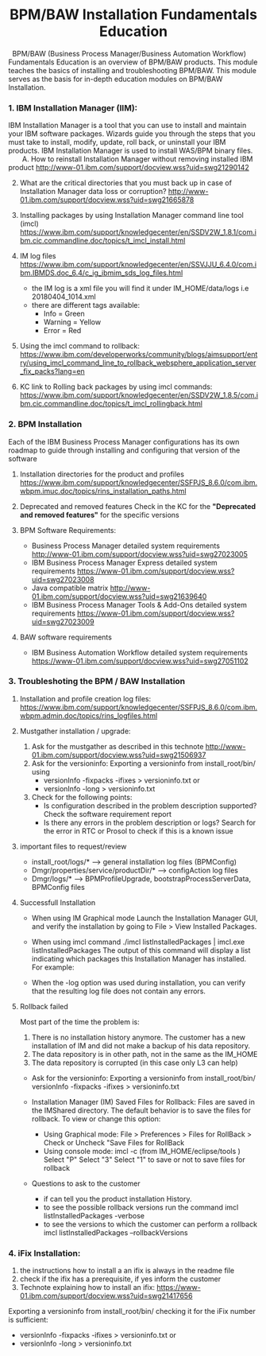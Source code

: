 # <center> BPM/BAW Installation Fundamentals Education </center>
&nbsp;
BPM/BAW (Business Process Manager/Business Automation Workflow) Fundamentals Education is an overview of BPM/BAW products. This module teaches the basics of installing and troubleshooting BPM/BAW. This module serves as the basis for in-depth education modules on BPM/BAW Installation. 
&nbsp;
### 1. IBM Installation Manager (IIM):
IBM Installation Manager is a tool that you can use to install and maintain your IBM software packages. Wizards guide you through the steps that you must take to install, modify, update, roll back, or uninstall your IBM products. 
IBM Installation Manager is used to install WAS/BPM binary files. 
&ensp;&ensp;&ensp;&ensp;A. How to reinstall Installation Manager without removing installed IBM product 
      http://www-01.ibm.com/support/docview.wss?uid=swg21290142 

   2. What are the critical directories that you must back up in case of Installation Manager data loss or corruption?
      http://www-01.ibm.com/support/docview.wss?uid=swg21665878

   3. Installing packages by using Installation Manager command line tool (imcl) 
      https://www.ibm.com/support/knowledgecenter/en/SSDV2W_1.8.1/com.ibm.cic.commandline.doc/topics/t_imcl_install.html

   4. IM log files 
        https://www.ibm.com/support/knowledgecenter/en/SSVJJU_6.4.0/com.ibm.IBMDS.doc_6.4/c_ig_ibmim_sds_log_files.html

        * the IM log is a xml file you will find it under IM_HOME/data/logs i.e 20180404_1014.xml
        * there are different tags available: 
            * Info = Green
            * Warning = Yellow
            * Error = Red

   5. Using the imcl command to rollback:
      https://www.ibm.com/developerworks/community/blogs/aimsupport/entry/using_imcl_command_line_to_rollback_websphere_application_server_fix_packs?lang=en

   6. KC link to Rolling back packages by using imcl commands:
      https://www.ibm.com/support/knowledgecenter/en/SSDV2W_1.8.5/com.ibm.cic.commandline.doc/topics/t_imcl_rollingback.html
&nbsp;
### 2. BPM Installation
Each of the IBM Business Process Manager configurations has its own roadmap to guide through installing and configuring that version of the software

1. Installation directories for the product and profiles 
https://www.ibm.com/support/knowledgecenter/SSFPJS_8.6.0/com.ibm.wbpm.imuc.doc/topics/rins_installation_paths.html

2. Deprecated and removed features 
Check in the KC for the <b> "Deprecated and removed features"</b> for the specific versions

3. BPM Software Requirements: 
    * Business Process Manager detailed system requirements 
    http://www-01.ibm.com/support/docview.wss?uid=swg27023005
    * IBM Business Process Manager Express detailed system requirements 
    https://www-01.ibm.com/support/docview.wss?uid=swg27023008 
    * Java compatible matrix 
    http://www-01.ibm.com/support/docview.wss?uid=swg21639640 
    * IBM Business Process Manager Tools & Add-Ons detailed system requirements
    https://www-01.ibm.com/support/docview.wss?uid=swg27023009

4. BAW software requirements
    * IBM Business Automation Workflow detailed system requirements
    https://www-01.ibm.com/support/docview.wss?uid=swg27051102 
&nbsp;
### 3. Troubleshoting the BPM / BAW Installation

1.  Installation and profile creation log files: 
https://www.ibm.com/support/knowledgecenter/SSFPJS_8.6.0/com.ibm.wbpm.admin.doc/topics/rins_logfiles.html

2. Mustgather installation / upgrade: 
    1. Ask for the mustgather as described in this technote
    http://www-01.ibm.com/support/docview.wss?uid=swg21506937 
    2. Ask for the versioninfo: 
       Exporting a versioninfo from install_root/bin/ using
        * versionInfo -fixpacks -ifixes > versioninfo.txt 
        or
        * versionInfo -long > versioninfo.txt
    3. Check for the following points:
        * Is configuration described in the problem description supported? 
            Check the software requirement report
        * Is there any errors in the problem description or logs? 
            Search for the error in RTC or Prosol to check if this is a known issue 

3. important files to request/review
    * install_root/logs/* --> general installation log files (BPMConfig) 
    * Dmgr/properties/service/productDir/* --> configAction log files 
    * Dmgr/logs/* --> BPMProfileUpgrade, bootstrapProcessServerData, BPMConfig files 

4. Successfull Installation
    * When using IM Graphical mode 
      Launch the Installation Manager GUI, and verify the installation by going to File > View Installed Packages.

    * When using imcl command 
      ./imcl listInstalledPackages | imcl.exe listInstalledPackages 
      The output of this command will display a list indicating which packages this Installation Manager has installed. 
      For example: 

    * When the -log option was used during installation, you can verify that the resulting log file does not contain any errors. 

5. Rollback failed

    Most part of the time the problem is:

    1. There is no installation history anymore. The customer has a new installation of IM and did not make     a backup of his data repository. 
    2. The data repository is in other path, not in the same as the IM_HOME
    3. The data repository is corrupted (in this case only L3 can help) 

    * Ask for the versioninfo: Exporting a versioninfo from install_root/bin/ 
        versionInfo -fixpacks -ifixes > versioninfo.txt

    * Installation Manager (IM) Saved Files for Rollback:
        Files are saved in the IMShared directory. The default behavior is to save the files for rollback. To view or change this option: 

        * Using Graphical mode:  File > Preferences > Files for RollBack > Check or Uncheck "Save Files for RollBack 
        * Using console mode:  imcl -c (from IM_HOME/eclipse/tools ) 
        Select "P" 
        Select "3" 
        Select "1" to save or not to save files for rollback

    * Questions to ask to the customer 
        * if can tell you the product installation History. 
        * to see the possible rollback versions run the command imcl listInstalledPackages -verbose
        * to see the versions to which the customer can perform a rollback imcl listInstalledPackages –rollbackVersions 
&nbsp;
### 4. iFix Installation:

1. the instructions how to install a an ifix is always in the readme file 
2. check if the ifix has a prerequisite, if yes inform the customer
3. Technote explaining how to install an ifix:
    https://www-01.ibm.com/support/docview.wss?uid=swg21417656


Exporting a versioninfo from install_root/bin/ checking it for the iFix number is sufficient: 
   * versionInfo -fixpacks -ifixes > versioninfo.txt 
     or
   * versionInfo -long > versioninfo.txt 

